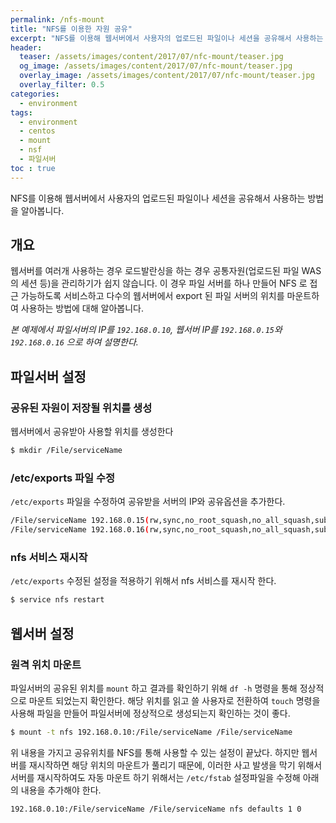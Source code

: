 ```yaml
---
permalink: /nfs-mount
title: "NFS를 이용한 자원 공유"
excerpt: "NFS를 이용해 웹서버에서 사용자의 업로드된 파일이나 세션을 공유해서 사용하는 방법을 알아봅니다."
header:
  teaser: /assets/images/content/2017/07/nfc-mount/teaser.jpg
  og_image: /assets/images/content/2017/07/nfc-mount/teaser.jpg
  overlay_image: /assets/images/content/2017/07/nfc-mount/teaser.jpg
  overlay_filter: 0.5
categories:
  - environment
tags: 
  - environment
  - centos
  - mount
  - nsf
  - 파일서버
toc : true
---
```

NFS를 이용해 웹서버에서 사용자의 업로드된 파일이나 세션을 공유해서 사용하는 방법을 알아봅니다.


## 개요

웹서버를 여러개 사용하는 경우 로드발란싱을 하는 경우 공통자원(업로드된 파일 WAS의 세션 등)을 관리하기가 쉽지 않습니다. 
이 경우 파일 서버를 하나 만들어 NFS 로 접근 가능하도록 서비스하고 다수의 웹서버에서 export 된 파일 서버의 위치를 마운트하여 사용하는 방법에 대해 알아봅니다.

*본 예제에서 파일서버의 IP를 `192.168.0.10`, 웹서버 IP를 `192.168.0.15`와 `192.168.0.16` 으로 하여 설명한다.*


## 파일서버 설정

### 공유된 자원이 저장될 위치를 생성
웹서버에서 공유받아 사용할 위치를 생성한다
```sh
$ mkdir /File/serviceName
```


### /etc/exports 파일 수정
`/etc/exports` 파일을 수정하여 공유받을 서버의 IP와 공유옵션을 추가한다.
```sh
/File/serviceName 192.168.0.15(rw,sync,no_root_squash,no_all_squash,subtree_check)
/File/serviceName 192.168.0.16(rw,sync,no_root_squash,no_all_squash,subtree_check)
```


### nfs 서비스 재시작
`/etc/exports` 수정된 설정을 적용하기 위해서 nfs 서비스를 재시작 한다.
```sh
$ service nfs restart
```


## 웹서버 설정

### 원격 위치 마운트

파일서버의 공유된 위치를 `mount` 하고 결과를 확인하기 위해 `df -h` 명령을 통해 정상적으로 마운트 되었는지 확인한다. 
해당 위치를 읽고 쓸 사용자로 전환하여 `touch` 명령을 사용해 파일을 만들어 파일서버에 정상적으로 생성되는지 확인하는 것이 좋다.

```sh
$ mount -t nfs 192.168.0.10:/File/serviceName /File/serviceName
```

위 내용을 가지고 공유위치를 NFS를 통해 사용할 수 있는 설정이 끝났다. 하지만 웹서버를 재시작하면 해당 위치의 마운트가 풀리기 때문에, 이러한 사고 발생을 막기 위해서 서버를 재시작하여도 자동 마운트 하기 위해서는 `/etc/fstab` 설정파일을 수정해 아래의 내용을 추가해야 한다.

```
192.168.0.10:/File/serviceName /File/serviceName nfs defaults 1 0
```